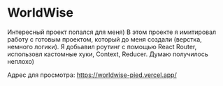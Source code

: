 # WorldWise

Интересный проект попался для меня) 
В этом проекте я имитировал работу с готовым проектом, который до меня создали (верстка, немного логики). 
Я добьавил роутинг с помощью React Router, использовл кастомные хуки, Context, Reducer.
Думаю получилось неплохо)

Адрес для просмотра: https://worldwise-pied.vercel.app/

